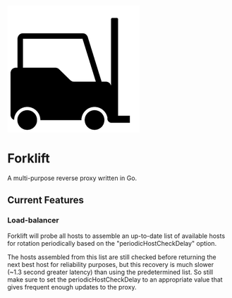 ![](https://github.com/sam103114/forklift/blob/master/Forklift.png)
# Forklift
A multi-purpose reverse proxy written in Go.
## Current Features
### Load-balancer
Forklift will probe all hosts to assemble an up-to-date list of available hosts for rotation periodically based on the "periodicHostCheckDelay" option.

The hosts assembled from this list are still checked before returning the next best host for reliability purposes, but this recovery is much slower (~1.3 second greater latency) than using the predetermined list. So still make sure to set the periodicHostCheckDelay to an appropriate value that gives frequent enough updates to the proxy.
